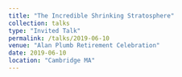 ```yaml
---
title: "The Incredible Shrinking Stratosphere"
collection: talks
type: "Invited Talk"
permalink: /talks/2019-06-10
venue: "Alan Plumb Retirement Celebration"
date: 2019-06-10
location: "Cambridge MA"
---
```


